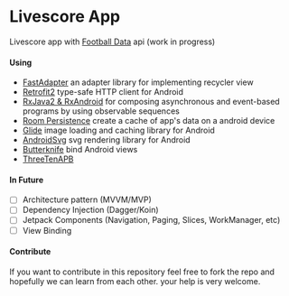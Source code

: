 # Livescore App
Livescore app with [Football Data](https://www.football-data.org/) api (work in progress)


#### Using
* [FastAdapter](https://github.com/mikepenz/FastAdapter) an adapter library for implementing recycler view
* [Retrofit2](https://github.com/square/retrofit) type-safe HTTP client for Android 
* [RxJava2 & RxAndroid](https://github.com/ReactiveX/RxAndroid) for composing asynchronous and event-based programs by using observable sequences
* [Room Persistence](https://developer.android.com/topic/libraries/architecture/room) create a cache of app's data on a android device 
* [Glide](https://github.com/bumptech/glide) image loading and caching library for Android 
* [AndroidSvg](https://bigbadaboom.github.io/androidsvg/) svg rendering library for Android
* [Butterknife](https://github.com/JakeWharton/butterknife) bind Android views
* [ThreeTenAPB](https://github.com/JakeWharton/ThreeTenABP)

#### In Future
- [ ] Architecture pattern (MVVM/MVP)
- [ ] Dependency Injection (Dagger/Koin)
- [ ] Jetpack Components (Navigation, Paging, Slices, WorkManager, etc)
- [ ] View Binding

#### Contribute
If you want to contribute in this repository feel free to fork the repo and hopefully we can learn from each other. your help is very welcome.
